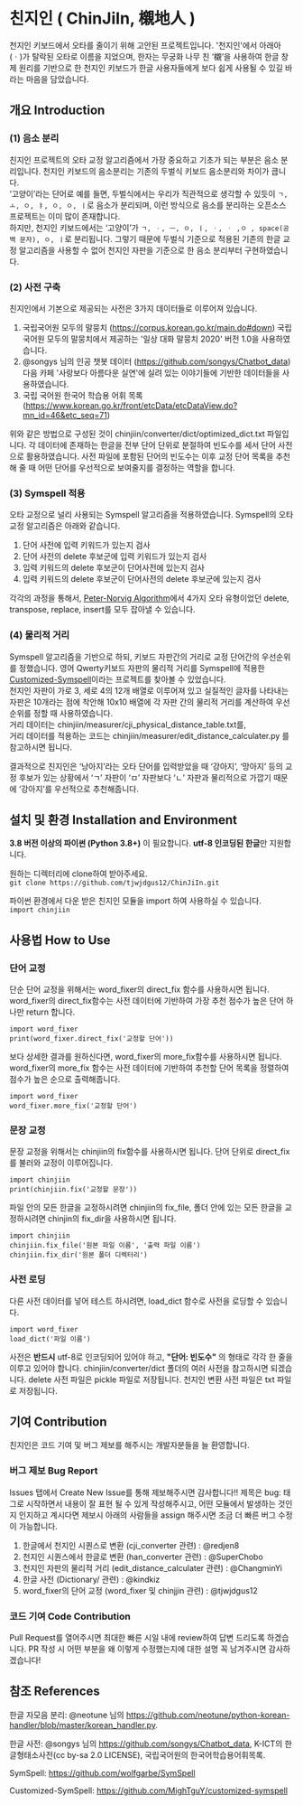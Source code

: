 # 친지인 ( ChinJiIn, 櫬地人 )
천지인 키보드에서 오타를 줄이기 위해 고안된 프로젝트입니다. 
'천지인'에서 아래아(ㆍ)가 탈락된 오타로 이름을 지었으며, 한자는 무궁화 나무 친 ‘櫬’을 사용하여 한글 창제 원리를 기반으로 한 천지인 키보드가 한글 사용자들에게 보다 쉽게 사용될 수 있길 바라는 마음을 담았습니다. 

## 개요 Introduction

### (1)  음소 분리

친지인 프로젝트의 오타 교정 알고리즘에서 가장 중요하고 기초가 되는 부분은 음소 분리입니다. 천지인 키보드의 음소분리는 기존의 두벌식 키보드 음소분리와 차이가 큽니다.  
 ‘고양이’라는 단어로 예를 들면, 두벌식에서는 우리가 직관적으로 생각할 수 있듯이 `ㄱ, ㅗ, ㅇ, ㅑ, ㅇ, ㅇ, ㅣ`로 음소가 분리되며, 이런 방식으로 음소를 분리하는 오픈소스 프로젝트는 이미 많이 존재합니다.  
 하지만, 천지인 키보드에서는 ‘고양이’가 `ㄱ, ㆍ, ㅡ, ㅇ, ㅣ, ㆍ, ㆍ ,ㅇ , space(공백 문자), ㅇ, ㅣ`로 분리됩니다. 그렇기 때문에 두벌식 기준으로 적용된 기존의 한글 교정 알고리즘을 사용할 수 없어 천지인 자판을 기준으로 한 음소 분리부터 구현하였습니다. 

### (2)  사전 구축

친지인에서 기본으로 제공되는 사전은 3가지 데이터들로 이루어져 있습니다. 
1.   국립국어원 모두의 말뭉치 (https://corpus.korean.go.kr/main.do#down) 
국립국어원 모두의 말뭉치에서 제공하는 '일상 대화 말뭉치 2020' 버전 1.0을 사용하였습니다.
2.  @songys 님의 인공 챗봇 데이터 (https://github.com/songys/Chatbot_data) 
다음 카페 '사랑보다 아름다운 실연'에 실려 있는 이야기들에 기반한 데이터들을 사용하였습니다.
3. 국립 국어원 한국어 학습용 어휘 목록 (https://www.korean.go.kr/front/etcData/etcDataView.do?mn_id=46&etc_seq=71)

위와 같은 방법으로 구성된 것이 chinjiin/converter/dict/optimized_dict.txt 파일입니다. 
각 데이터에 존재하는 한글을 전부 단어 단위로 분절하여 빈도수를 세서 단어 사전으로 활용하였습니다. 
사전 파일에 포함된 단어의 빈도수는 이후 교정 단어 목록을 추천해 줄 때 어떤 단어를 우선적으로 보여줄지를 결정하는 역할을 합니다.

### (3)  Symspell 적용

오타 교정으로 널리 사용되는 Symspell 알고리즘을 적용하였습니다. 
Symspell의 오타 교정 알고리즘은 아래와 같습니다.
1. 단어 사전에 입력 키워드가 있는지 검사
2. 단어 사전의 delete 후보군에 입력 키워드가 있는지 검사
3. 입력 키워드의 delete 후보군이 단어사전에 있는지 검사
4. 입력 키워드의 delete 후보군이 단어사전의 delete 후보군에 있는지 검사

각각의 과정을 통해서, [Peter-Norvig Algorithm](http://norvig.com/spell-correct.html)에서 4가지 오타 유형이었던 delete, transpose, replace, insert를 모두 잡아낼 수 있습니다. 

### (4)  물리적 거리

 Symspell 알고리즘을 기반으로 하되, 키보드 자판간의 거리로 교정 단어간의 우선순위를 정했습니다. 영어 Qwerty키보드 자판의 물리적 거리를 Symspell에 적용한 [Customized-Symspell](https://github.com/MighTguY/customized-symspell)이라는 프로젝트를 찾아볼 수 있었습니다.  
 천지인 자판이 가로 3, 세로 4의 12개 배열로 이루어져 있고 실질적인 글자를 나타내는 자판은 10개라는 점에 착안해 10x10 배열에 각 자판 간의 물리적 거리를 계산하여 우선순위를 정할 때 사용하였습니다.  
거리 데이터는 chinjiin/measurer/cji_physical_distance_table.txt를,  
거리 데이터를 적용하는 코드는 chinjiin/measurer/edit_distance_calculater.py 를 참고하시면 됩니다.  
  
결과적으로 친지인은 ‘낭아지’라는 오타 단어를 입력받았을 때 ‘강아지’, ‘망아지’ 등의 교정 후보가 있는 상황에서  ‘ㄱ’ 자판이 ‘ㅁ’ 자판보다 ‘ㄴ’ 자판과 물리적으로 가깝기 때문에 ‘강아지’를 우선적으로 추천해줍니다. 

## 설치 및 환경 Installation and Environment

**3.8 버전 이상의 파이썬 (Python 3.8+)** 이 필요합니다.  **utf-8 인코딩된 한글**만 지원합니다. 

원하는 디렉터리에 clone하여 받아주세요.  
```git clone https://github.com/tjwjdgus12/ChinJiIn.git```

파이썬 환경에서 다운 받은 친지인 모듈을 import 하여 사용하실 수 있습니다.  
```import chinjiin```

## 사용법 How to Use
### 단어 교정
단순 단어 교정을 위해서는 word_fixer의 direct_fix 함수를 사용하시면 됩니다.
word_fixer의 direct_fix함수는 사전 데이터에 기반하여 가장 추천 점수가 높은 단어 하나만 return 합니다.
```
import word_fixer
print(word_fixer.direct_fix('교정할 단어'))
```

보다 상세한 결과를 원하신다면, word_fixer의 more_fix함수를 사용하시면 됩니다.
word_fixer의 more_fix 함수는 사전 데이터에 기반하여 추천할 단어 목록을 정렬하여 점수가 높은 순으로 출력해줍니다.
```
import word_fixer
word_fixer.more_fix('교정할 단어')
```
### 문장 교정
문장 교정을 위해서는 chinjiin의 fix함수를 사용하시면 됩니다.
단어 단위로 direct_fix를 불러와 교정이 이루어집니다.
```
import chinjiin
print(chinjiin.fix('교정할 문장'))
```
파일 안의 모든 한글을 교정하시려면 chinjiin의 fix_file, 폴더 안에 있는 모든 한글을 교정하시려면 chinjin의 fix_dir을 사용하시면 됩니다. 
```
import chinjiin
chinjiin.fix_file('원본 파일 이름', '출력 파일 이름')
chinjiin.fix_dir('원본 폴더 디렉터리')
```
### 사전 로딩 
다른 사전 데이터를 넣어 테스트 하시려면,  load_dict 함수로 사전을 로딩할 수 있습니다.
```
import word_fixer
load_dict('파일 이름')
```
사전은 **반드시** utf-8로 인코딩되어 있어야 하고, **"단어: 빈도수"** 의 형태로 각각 한 줄을 이루고 있어야 합니다. 
chinjiin/converter/dict 폴더의 여러 사전을 참고하시면 되겠습니다. 
delete 사전 파일은 pickle 파일로 저장됩니다. 천지인 변환 사전 파일은 txt 파일로 저장됩니다. 

## 기여 Contribution
친지인은 코드 기여 및 버그 제보를 해주시는 개발자분들을 늘 환영합니다.
### 버그 제보 Bug Report
Issues 탭에서 Create New Issue를 통해 제보해주시면 감사합니다!!
제목은 bug: 태그로 시작하면서 내용이 잘 표현 될 수 있게 작성해주시고, 어떤 모듈에서 발생하는 것인지 인지하고 계시다면 제보시 아래의 사람들을 assign 해주시면 조금 더 빠른 버그 수정이 가능합니다.
1. 한글에서 천지인 시퀀스로 변환 (cji_converter 관련) : @redjen8
2. 천지인 시퀀스에서 한글로 변환 (han_converter 관련) : @SuperChobo
3. 천지인 자판의 물리적 거리 (edit_distance_calculater 관련) : @ChangminYi
4. 한글 사전  (Dictionary/ 관련) : @kindkiz 
5. word_fixer의 단어 교정 (word_fixer 및 chinjjin 관련) : @tjwjdgus12
### 코드 기여 Code Contribution
Pull Request를 열어주시면 최대한 빠른 시일 내에 review하여 답변 드리도록 하겠습니다. 
PR 작성 시 어떤 부분을 왜 이렇게 수정했는지에 대한 설명 꼭 남겨주시면 감사하겠습니다!

## 참조 References
한글 자모음 분리: @neotune 님의 https://github.com/neotune/python-korean-handler/blob/master/korean_handler.py. 

한글 사전: @songys 님의 https://github.com/songys/Chatbot_data, K-ICT의 한글형태소사전(cc by-sa 2.0 LICENSE), 국립국어원의 한국어학습용어휘목록.

SymSpell: https://github.com/wolfgarbe/SymSpell

Customized-SymSpell: https://github.com/MighTguY/customized-symspell
